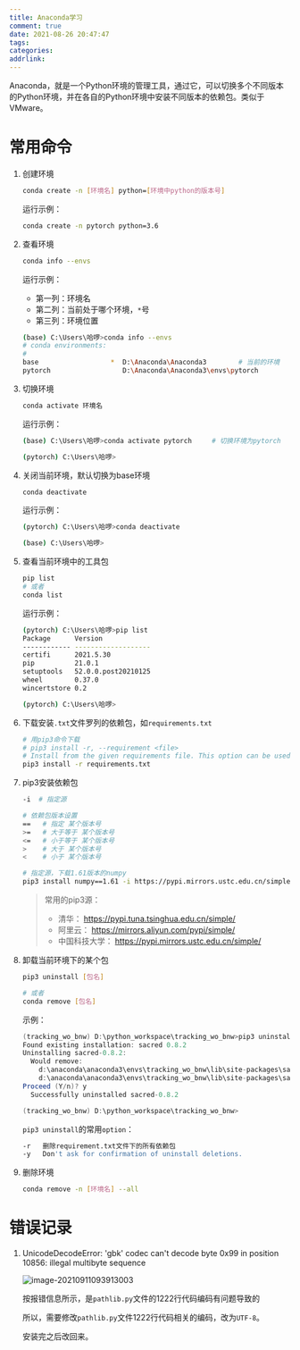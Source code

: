 ```yaml
---
title: Anaconda学习
comment: true
date: 2021-08-26 20:47:47
tags:
categories:
addrlink: 
---
```






Anaconda，就是一个Python环境的管理工具，通过它，可以切换多个不同版本的Python环境，并在各自的Python环境中安装不同版本的依赖包。类似于VMware。



# 常用命令

1. 创建环境

   ```bash
   conda create -n [环境名] python=[环境中python的版本号]
   ```

   运行示例：

   ```bash
   conda create -n pytorch python=3.6
   ```

2. 查看环境

   ```bash
   conda info --envs
   ```

   运行示例：

   - 第一列：环境名
   - 第二列：当前处于哪个环境，`*`号
   - 第三列：环境位置

   ```bash
   (base) C:\Users\哈啰>conda info --envs
   # conda environments:
   #
   base                  *  D:\Anaconda\Anaconda3        # 当前的环境
   pytorch                  D:\Anaconda\Anaconda3\envs\pytorch
   ```

3. 切换环境

   ```bash
   conda activate 环境名
   ```

   运行示例：

   ```bash
   (base) C:\Users\哈啰>conda activate pytorch     # 切换环境为pytorch
   
   (pytorch) C:\Users\哈啰>
   ```

4. 关闭当前环境，默认切换为base环境

   ```bash
   conda deactivate
   ```

   运行示例：

   ```bash
   (pytorch) C:\Users\哈啰>conda deactivate
   
   (base) C:\Users\哈啰>
   ```

5. 查看当前环境中的工具包

   ```bash
   pip list
   # 或者
   conda list
   ```

   运行示例：

   ```bash
   (pytorch) C:\Users\哈啰>pip list
   Package      Version
   ------------ -------------------
   certifi      2021.5.30
   pip          21.0.1
   setuptools   52.0.0.post20210125
   wheel        0.37.0
   wincertstore 0.2
   
   (pytorch) C:\Users\哈啰>
   ```

6. 下载安装`.txt`文件罗列的依赖包，如`requirements.txt`

   ```bash
   # 用pip3命令下载
   # pip3 install -r, --requirement <file>    
   # Install from the given requirements file. This option can be used multiple times.
   pip3 install -r requirements.txt
   ```

7. pip3安装依赖包

   ```bash
   -i  # 指定源
   
   # 依赖包版本设置
   ==   # 指定 某个版本号
   >=   # 大于等于 某个版本号
   <=   # 小于等于 某个版本号
   >    # 大于 某个版本号
   <    # 小于 某个版本号
   
   # 指定源，下载1.61版本的numpy
   pip3 install numpy==1.61 -i https://pypi.mirrors.ustc.edu.cn/simple/
   ```

   > 常用的pip3源：
   >
   > - 清华： https://pypi.tuna.tsinghua.edu.cn/simple/
   > - 阿里云： https://mirrors.aliyun.com/pypi/simple/
   > - 中国科技大学： https://pypi.mirrors.ustc.edu.cn/simple/



8. 卸载当前环境下的某个包

   ```bash
   pip3 uninstall [包名]
   
   # 或者
   conda remove [包名]
   ```

   示例：

   ```java
   (tracking_wo_bnw) D:\python_workspace\tracking_wo_bnw>pip3 uninstall sacred
   Found existing installation: sacred 0.8.2
   Uninstalling sacred-0.8.2:
     Would remove:
       d:\anaconda\anaconda3\envs\tracking_wo_bnw\lib\site-packages\sacred-0.8.2.dist-info\*
       d:\anaconda\anaconda3\envs\tracking_wo_bnw\lib\site-packages\sacred\*
   Proceed (Y/n)? y
     Successfully uninstalled sacred-0.8.2
   
   (tracking_wo_bnw) D:\python_workspace\tracking_wo_bnw>
   ```

   `pip3 uninstall`的常用`option`：

   ```bash
   -r   删除requirement.txt文件下的所有依赖包
   -y   Don't ask for confirmation of uninstall deletions.
   ```

9. 删除环境

   ```bash
   conda remove -n [环境名] --all
   ```

   

   





# 错误记录

1. UnicodeDecodeError: 'gbk' codec can't decode byte 0x99 in position 10856: illegal multibyte sequence

   ![image-20210911093913003](D:\blog\source\_drafts\Anaconda学习\1.png)

   按报错信息所示，是`pathlib.py`文件的1222行代码编码有问题导致的

   所以，需要修改`pathlib.py`文件1222行代码相关的编码，改为`UTF-8`。

   安装完之后改回来。

